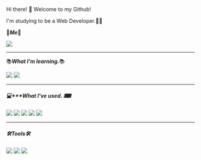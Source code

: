 

 Hi there! 👋 Welcome to my Github! 

I'm studying to be a Web Developer.👨‍💻



🎈***Me***🎈

<p align="left">
	<a href="mailto:kkh8748154@gmail.com" target="_blank"><img src="https://img.shields.io/badge/Gmail-EA4335?style=round-square&logo=Gmail&logoColor=white"/></a>
</p>

---

 📚***What I'm learning.***📚			

<p align="left">
	<img src="https://img.shields.io/badge/Java-007396?style=round-square&logo=Java&logoColor=white"/>
    <img src="https://img.shields.io/badge/Oracle-F80000?style=round-square&logo=Oracle&logoColor=white"/>
</p>

----

##### 💻***What I've used. ⌨

<p align="left">
	<img src="https://img.shields.io/badge/HTML-E34F26?style=round-square&logo=html5&logoColor=white"/>
	<img src="https://img.shields.io/badge/CSS-1572B6?style=round-square&logo=css3&logoColor=white"/>
	<img src="https://img.shields.io/badge/Python-3776AB?style=round-square&logo=Python&logoColor=white"/>
	<img src="https://img.shields.io/badge/Django-092E20?style=round-square&logo=Django&logoColor=white"/>
    <img src="https://img.shields.io/badge/Heroku-430098?style=round-square&logo=Heroku&logoColor=white"/>
</p>

---

##### 🛠***Tools***🛠	

<p align="left">
	<img src="https://img.shields.io/badge/Git-F05032?style=round-square&logo=Git&logoColor=white"/>
	<img src="https://img.shields.io/badge/GitHub-181717?style=round-square&logo=GitHub&logoColor=white"/>
    	<img src="https://img.shields.io/badge/Visual Studio Code-007ACC?style=round-square&logo=Visual Studio Code&logoColor=white"/>
</p>




##### 										

